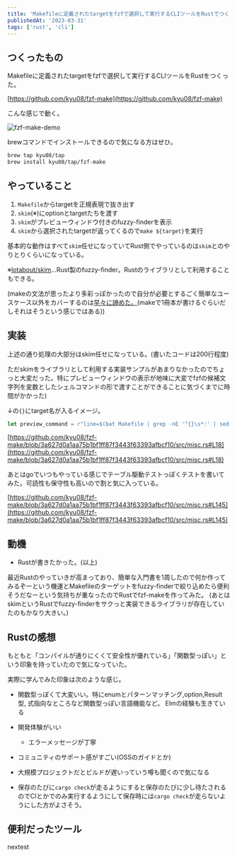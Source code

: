 ```yaml
---
title: 'Makefileに定義されたtargetをfzfで選択して実行するCLIツールをRustでつくった'
publishedAt: '2023-03-31'
tags: ['rust', 'cli']
---
```


## つくったもの
Makefileに定義されたtargetをfzfで選択して実行するCLIツールをRustをつくった。

[https://github.com/kyu08/fzf-make](https://github.com/kyu08/fzf-make)

こんな感じで動く。

![fzf-make-demo](https://user-images.githubusercontent.com/49891479/228574753-2e0e46b8-b446-4b7d-b866-2362f33c9e17.gif)

brewコマンドでインストールできるので気になる方はぜひ。

```sh
brew tap kyu08/tap
brew install kyu08/tap/fzf-make
```

## やっていること
1. `Makefile`からtargetを正規表現で抜き出す
1. `skim`(※)にoptionとtargetたちを渡す
1. `skim`がプレビューウィンドウ付きのfuzzy-finderを表示
1. `skim`から選択されたtargetが返ってくるので`make ${target}`を実行

基本的な動作はすべて`skim`任せになっていてRust側でやっているのは`skim`とのやりとりくらいになっている。

※[lotabout/skim](https://github.com/lotabout/skim)...Rust製のfuzzy-finder。Rustのライブラリとして利用することもできる。

(makeの文法が思ったより多彩っぽかったので自分が必要とするごく簡単なユースケース以外をカバーするのは[早々に諦めた。](https://twitter.com/kyu08_/status/1639986936407531525)(makeで1冊本が書けるぐらいだしそれはそうという感じではある))

## 実装
上述の通り処理の大部分はskim任せになっている。(書いたコードは200行程度)

ただskimをライブラリとして利用する実装サンプルがあまりなかったのでちょっと大変だった。特にプレビューウィンドウの表示が地味に大変でfzfの候補文字列を変数としたシェルコマンドの形で渡すことができることに気づくまでに時間がかかった)

↓の`{}`にtarget名が入るイメージ。

```rust
let preview_command = r"line=$(bat Makefile | grep -nE '^{}\s*:' | sed -e 's/:.*//g'); bat --style=numbers --color=always --line-range $line: --highlight-line $line Makefile";
```

[https://github.com/kyu08/fzf-make/blob/3a627d0a1aa75b1bf1ff87f3443f63393afbcf10/src/misc.rs#L18](https://github.com/kyu08/fzf-make/blob/3a627d0a1aa75b1bf1ff87f3443f63393afbcf10/src/misc.rs#L18)

あとはgoでいつもやっている感じでテーブル駆動テストっぽくテストを書いてみた。可読性も保守性も高いので割と気に入っている。

[https://github.com/kyu08/fzf-make/blob/3a627d0a1aa75b1bf1ff87f3443f63393afbcf10/src/misc.rs#L145](https://github.com/kyu08/fzf-make/blob/3a627d0a1aa75b1bf1ff87f3443f63393afbcf10/src/misc.rs#L145)

## 動機
- Rustが書きたかった。(以上)

最近Rustのやっていきが高まっており、簡単な入門書を1周したので何か作ってみるぞーという機運とMakefileのターゲットをfuzzy-finderで絞り込めたら便利そうだなーという気持ちが重なったのでRustでfzf-makeを作ってみた。 (あとはskimというRustでfuzzy-finderをサクっと実装できるライブラリが存在していたのもかなり大きい。)

## Rustの感想
もともと「コンパイルが通りにくくて安全性が優れている」「関数型っぽい」という印象を持っていたので気になっていた。

実際に学んでみた印象は次のような感じ。

- 関数型っぽくて大変いい。特にenumとパターンマッチング,option,Result型, 式指向なところなど関数型っぽい言語機能など。 Elmの経験も生きている
- 開発体験がいい
  - エラーメッセージが丁寧
- コミュニティのサポート感がすごい(OSSのガイドとか)

- 大規模プロジェクトだとビルドが遅いっていう噂も聞くので気になる
- 保存のたびに`cargo check`が走るようにすると保存のたびに少し待たされるのでCIとかでのみ実行するようにして保存時には`cargo check`が走らないようにした方がよさそう。

## 便利だったツール
nextest
